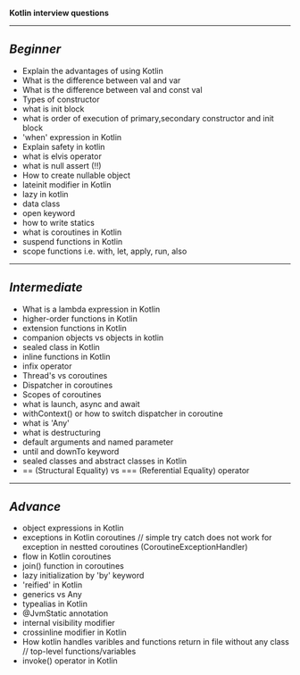 **Kotlin interview questions** 

---
***Beginner***
---
* Explain the advantages of using Kotlin
* What is the difference between val and var
* What is the difference between val and const val
* Types of constructor
* what is init block
* what is order of execution of primary,secondary constructor and init block
* 'when' expression in Kotlin
* Explain safety in kotlin
* what is elvis operator 
* what is null assert (!!) 
* How to create nullable object 
* lateinit modifier in Kotlin
* lazy in kotlin
* data class
* open keyword
* how to write statics
* what is coroutines in Kotlin
* suspend functions in Kotlin
* scope functions i.e. with, let, apply, run, also


---
***Intermediate***
---
* What is a lambda expression in Kotlin
* higher-order functions in Kotlin
* extension functions in Kotlin
* companion objects vs objects in kotlin
* sealed class in Kotlin
* inline functions in Kotlin
* infix operator
* Thread's vs coroutines
* Dispatcher in coroutines
* Scopes of coroutines
* what is launch, async and await 
* withContext() or how to switch dispatcher in coroutine
* what is 'Any'
* what is destructuring
* default arguments and named parameter
* until and downTo keyword
* sealed classes and abstract classes in Kotlin
* ==  (Structural Equality) vs === (Referential Equality) operator


---
***Advance***
---
* object expressions in Kotlin
* exceptions in Kotlin coroutines  // simple try catch does not work for exception in nestted coroutines (CoroutineExceptionHandler)
* flow in Kotlin coroutines
* join() function in coroutines
* lazy initialization by 'by' keyword
* 'reified' in Kotlin
* generics vs Any
* typealias in Kotlin
* @JvmStatic annotation 
* internal visibility modifier
* crossinline modifier in Kotlin
* How kotlin handles varibles and functions return in file without any class // top-level functions/variables
* invoke() operator in Kotlin


